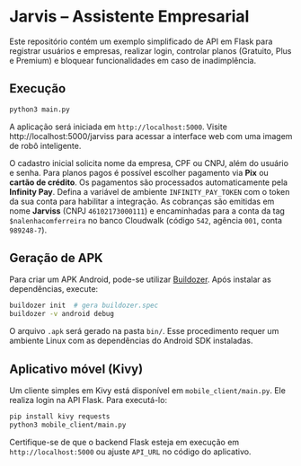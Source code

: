 # Jarvis – Assistente Empresarial

Este repositório contém um exemplo simplificado de API em Flask para registrar usuários e empresas, realizar login, controlar planos (Gratuito, Plus e Premium) e bloquear funcionalidades em caso de inadimplência.

## Execução

```bash
python3 main.py
```

A aplicação será iniciada em `http://localhost:5000`.
Visite http://localhost:5000/jarviss para acessar a interface web com uma imagem de robô inteligente.

O cadastro inicial solicita nome da empresa, CPF ou CNPJ, além do usuário e senha. Para planos pagos é possível escolher pagamento via **Pix** ou **cartão de crédito**. Os pagamentos são processados automaticamente pela **Infinity Pay**. Defina a variável de ambiente `INFINITY_PAY_TOKEN` com o token da sua conta para habilitar a integração.
As cobranças são emitidas em nome **Jarviss** (CNPJ `46102173000111`) e encaminhadas para a conta da tag `$nalenhacomferreira` no banco Cloudwalk (código `542`, agência `001`, conta `989248-7`).

## Geração de APK

Para criar um APK Android, pode-se utilizar [Buildozer](https://github.com/kivy/buildozer). Após instalar as dependências, execute:

```bash
buildozer init  # gera buildozer.spec
buildozer -v android debug
```

O arquivo `.apk` será gerado na pasta `bin/`. Esse procedimento requer um ambiente Linux com as dependências do Android SDK instaladas.

## Aplicativo móvel (Kivy)

Um cliente simples em Kivy está disponível em `mobile_client/main.py`. Ele realiza login na API Flask. Para executá-lo:

```bash
pip install kivy requests
python3 mobile_client/main.py
```

Certifique-se de que o backend Flask esteja em execução em `http://localhost:5000` ou ajuste `API_URL` no código do aplicativo.
